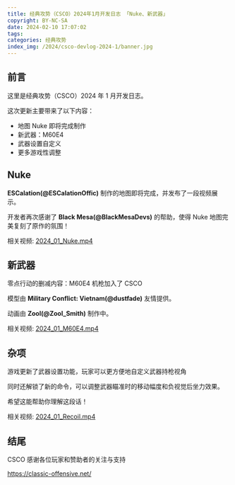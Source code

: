 ```yaml
---
title: 经典攻势（CSCO）2024年1月开发日志 「Nuke、新武器」
copyright: BY-NC-SA
date: 2024-02-10 17:07:02
tags:
categories: 经典攻势
index_img: /2024/csco-devlog-2024-1/banner.jpg
---
```


## 前言

这里是经典攻势（CSCO）2024 年 1 月开发日志。

这次更新主要带来了以下内容：

- 地图 Nuke 即将完成制作
- 新武器：M60E4
- 武器设置自定义
- 更多游戏性调整

## Nuke

**ESCalation(@ESCalationOffic)** 制作的地图即将完成，并发布了一段视频展示。

开发者再次感谢了 **Black Mesa(@BlackMesaDevs)** 的帮助，使得 Nuke 地图完美复刻了原作的氛围！

相关视频: [2024_01_Nuke.mp4](https://storage.p90.icu/CSCO/2024_01_Nuke.mp4)

## 新武器

零点行动的删减内容：M60E4 机枪加入了 CSCO

模型由 **Military Conflict: Vietnam(@dustfade)** 友情提供。

动画由 **Zool(@Zool_Smith)** 制作中。

相关视频: [2024_01_M60E4.mp4](https://storage.p90.icu/CSCO/2024_01_M60E4.mp4)

## 杂项

游戏更新了武器设置功能，玩家可以更方便地自定义武器持枪视角

同时还解锁了新的命令，可以调整武器瞄准时的移动幅度和负视觉后坐力效果。

希望这能帮助你理解这段话！

相关视频: [2024_01_Recoil.mp4](https://storage.p90.icu/CSCO/2024_01_Recoil.mp4)

## 结尾

CSCO 感谢各位玩家和赞助者的关注与支持

https://classic-offensive.net/
